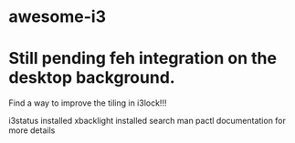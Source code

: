 # awesome-i3
# Still pending feh integration on the desktop background.

Find a way to improve the tiling in i3lock!!!

i3status installed
xbacklight installed
search man pactl documentation for more details
